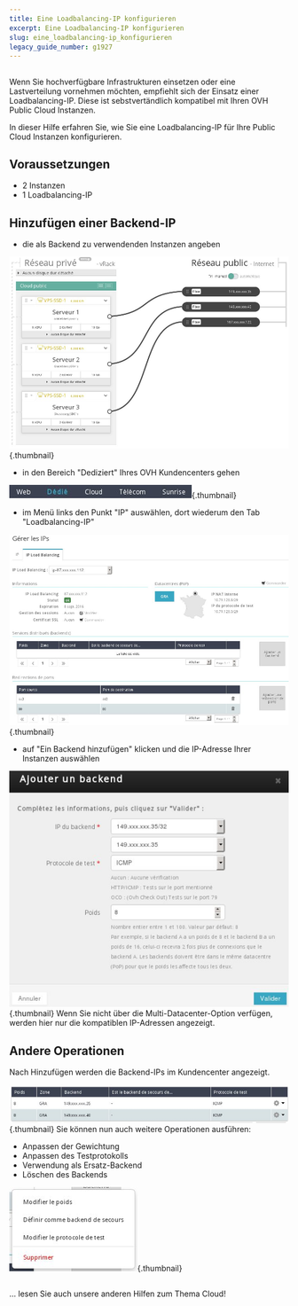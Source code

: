 ```yaml
---
title: Eine Loadbalancing-IP konfigurieren
excerpt: Eine Loadbalancing-IP konfigurieren
slug: eine_loadbalancing-ip_konfigurieren
legacy_guide_number: g1927
---
```



## 
Wenn Sie hochverfügbare Infrastrukturen einsetzen oder eine Lastverteilung vornehmen möchten, empfiehlt sich der Einsatz einer Loadbalancing-IP.
Diese ist sebstvertändlich kompatibel mit Ihren OVH Public Cloud Instanzen.

In dieser Hilfe erfahren Sie, wie Sie eine Loadbalancing-IP für Ihre Public Cloud Instanzen konfigurieren.


## Voraussetzungen

- 2 Instanzen
- 1 Loadbalancing-IP




## Hinzufügen einer Backend-IP

- die als Backend zu verwendenden Instanzen angeben



![](images/img_2967.jpg){.thumbnail}

- in den Bereich "Dediziert" Ihres OVH Kundencenters gehen



![](images/img_2968.jpg){.thumbnail}

- im Menü links den Punkt "IP" auswählen, dort wiederum den Tab "Loadbalancing-IP"



![](images/img_2969.jpg){.thumbnail}

- auf "Ein Backend hinzufügen" klicken und die IP-Adresse Ihrer Instanzen auswählen



![](images/img_2970.jpg){.thumbnail}
Wenn Sie nicht über die Multi-Datacenter-Option verfügen, werden hier nur die kompatiblen IP-Adressen angezeigt.


## Andere Operationen
Nach Hinzufügen werden die Backend-IPs im Kundencenter angezeigt.

![](images/img_2971.jpg){.thumbnail}
Sie können nun auch weitere Operationen ausführen:

- Anpassen der Gewichtung
- Anpassen des Testprotokolls
- Verwendung als Ersatz-Backend
- Löschen des Backends



![](images/img_2972.jpg){.thumbnail}


## 
... lesen Sie auch unsere anderen Hilfen zum Thema Cloud!

